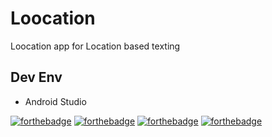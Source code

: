 # Loocation
Loocation app for Location based texting

## Dev Env
* Android Studio
  
[![forthebadge](http://forthebadge.com/images/badges/gluten-free.svg)](http://forthebadge.com) [![forthebadge](http://forthebadge.com/images/badges/fuck-it-ship-it.svg)](http://forthebadge.com) [![forthebadge](http://forthebadge.com/images/badges/fo-shizzle.svg)](http://forthebadge.com) [![forthebadge](http://forthebadge.com/images/badges/designed-in-ms-paint.svg)](http://forthebadge.com)
